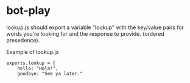 # bot-play


lookup.js should export a variable "lookup" with the key/value pairs for words you're looking for and the response to provide.  (ordered presedence).

Example of lookup.js

```
exports.lookup = {
	hello: "Hola!",
	goodbye: "See ya later."
```